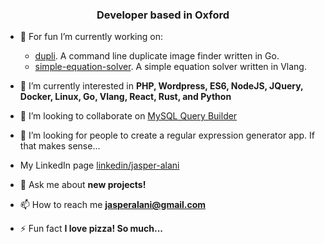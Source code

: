 <h3 align="center">Developer based in Oxford</h3>

- 🔭 For fun I’m currently working on:
  - [dupli](https://github.com/jasperalani/dupli). A command line duplicate image finder written in Go.
  - [simple-equation-solver](https://github.com/jasperalani/simple-equation-solver). A simple equation solver written in Vlang.

- 🌱 I’m currently interested in **PHP, Wordpress, ES6, NodeJS, JQuery, Docker, Linux, Go, Vlang, React, Rust, and Python**

- 👯 I’m looking to collaborate on [MySQL Query Builder](https://github.com/jasperalani/mysql-query-builder)

- 🤔 I’m looking for people to create a regular expression generator app. If that makes sense...

- My LinkedIn page [linkedin/jasper-alani](https://www.linkedin.com/in/jasper-alani-08b80a139)

- 💬 Ask me about **new projects!**

- 📫 How to reach me **jasperalani@gmail.com**

- ⚡ Fun fact **I love pizza! So much...**
